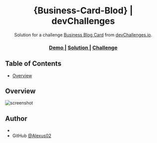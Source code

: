 

<h1 align="center">{Business-Card-Blod} | devChallenges</h1>

<div align="center">
   Solution for a challenge <a href="https://devchallenges.io/challenge/business-blog-card" target="_blank">Business Blog Card</a> from <a href="http://devchallenges.io" target="_blank">devChallenges.io</a>.
</div>

<div align="center">
  <h3>
    <a href="{https://your-demo-link.your-domain}">
      Demo
    </a>
    <span> | </span>
    <a href="{https://your-url-to-the-solution}">
      Solution
    </a>
    <span> | </span>
    <a href="https://devchallenges.io/challenge/business-blog-card">
      Challenge
    </a>
  </h3>
</div>

<!-- TABLE OF CONTENTS -->

## Table of Contents

- [Overview](#overview)




## Overview

![screenshot](https://user-images.githubusercontent.com/16707738/92399059-5716eb00-f132-11ea-8b14-bcacdc8ec97b.png)



## Author

-
- GitHub [@Alexus02](https://{github.com/Alexus02})
